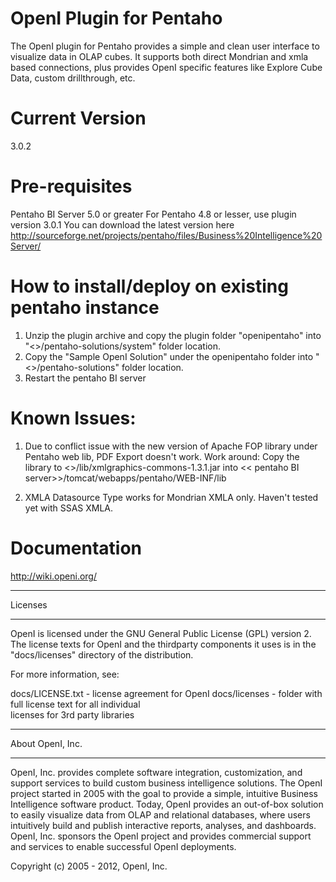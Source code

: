 OpenI Plugin for Pentaho
=========================

The OpenI plugin for Pentaho provides a simple and clean user interface to visualize data in OLAP cubes. It supports both direct Mondrian and xmla based connections, plus provides OpenI specific features like Explore Cube Data, custom drillthrough, etc.


Current Version
===============
3.0.2


Pre-requisites
================
Pentaho BI Server 5.0 or greater
For Pentaho 4.8 or lesser, use plugin version 3.0.1
You can download the latest version here http://sourceforge.net/projects/pentaho/files/Business%20Intelligence%20Server/


How to install/deploy on existing pentaho instance
==================================================
1. Unzip the plugin archive and copy the plugin folder "openipentaho" into "<<pentaho BI server>>/pentaho-solutions/system" folder location.
2. Copy the "Sample OpenI Solution" under the openipentaho folder into "<<pentaho BI server>>/pentaho-solutions" folder location.
3. Restart the pentaho BI server


Known Issues:
==============
1. Due to conflict issue with the new version of Apache FOP library under Pentaho web lib, PDF Export doesn't work.
Work around:
Copy the library to <<Plugin folder>>/lib/xmlgraphics-commons-1.3.1.jar into << pentaho BI server>>/tomcat/webapps/pentaho/WEB-INF/lib

2. XMLA Datasource Type works for Mondrian XMLA only. Haven't tested yet with SSAS XMLA.


Documentation
=============
http://wiki.openi.org/


**********************************************************************
Licenses
**********************************************************************

OpenI is licensed under the GNU General Public License (GPL) version 
2. The license texts for OpenI and the thirdparty components it uses 
is in the "docs/licenses" directory of the distribution. 

For more information, see: 

docs/LICENSE.txt - license agreement for OpenI
docs/licenses - folder with full license text for all individual  
  		licenses for 3rd party libraries


**********************************************************************
About OpenI, Inc.
**********************************************************************

OpenI, Inc. provides complete software integration, customization, and
support services to build custom business intelligence solutions. The 
OpenI project started in 2005 with the goal to provide a simple, 
intuitive Business Intelligence software product. Today, OpenI 
provides an out-of-box solution to easily visualize data from OLAP and 
relational databases, where users intuitively build and publish 
interactive reports, analyses, and dashboards. OpenI, Inc. sponsors 
the OpenI project and provides commercial support and services to 
enable successful OpenI deployments.


Copyright (c) 2005 - 2012, OpenI, Inc.
